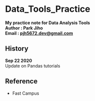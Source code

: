 # Data_Tools_Practice   

**My practice note for Data Analysis Tools**  
**Author : Park Jiho**  
**Email : pjh5672.dev@gmail.com**   

## History  
**Sep 22 2020**  
Update on Pandas tutorials  


## Reference
 - Fast Campus